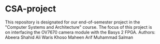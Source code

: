 # CSA-project
This repository is designated for our end-of-semester project in the "Computer Systems and Architecture" course. The focus of this project is on interfacing the OV7670 camera module with the Basys 2 FPGA.
Authors: 
Abeera Shahid
Ali Waris Khoso
Maheen Arif
Muhammad Salman
